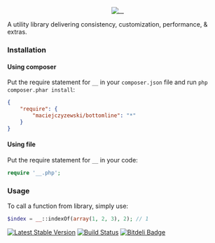 <p align="center">
 	<img src="https://raw.github.com/MaciejCzyzewski/__/gh-pages/__.png" alt="__"/>
</p>



A utility library delivering consistency, customization, performance, & extras.

### Installation

#### Using composer

Put the require statement for `__` in your `composer.json` file and run `php composer.phar install`:

```json
{
    "require": {
        "maciejczyzewski/bottomline": "*"
    }
}
```

#### Using file

Put the require statement for `__` in your code:

```php
require '__.php';
```

### Usage

To call a function from library, simply use:

```php
$index = __::indexOf(array(1, 2, 3), 2); // 1
```


[![Latest Stable Version](https://poser.pugx.org/maciejczyzewski/bottomline/v/stable.png)](https://packagist.org/packages/maciejczyzewski/bottomline)
[![Build Status](https://travis-ci.org/MaciejCzyzewski/Bottomline.png?branch=master)](https://travis-ci.org/MaciejCzyzewski/Bottomline)
[![Bitdeli Badge](https://d2weczhvl823v0.cloudfront.net/MaciejCzyzewski/bottomline/trend.png)](https://bitdeli.com/free "Bitdeli Badge")

